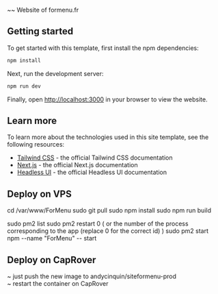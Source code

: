 ~~ Website of formenu.fr

## Getting started

To get started with this template, first install the npm dependencies:

```bash
npm install
```

Next, run the development server:

```bash
npm run dev
```

Finally, open [http://localhost:3000](http://localhost:3000) in your browser to view the website.

## Learn more

To learn more about the technologies used in this site template, see the following resources:

- [Tailwind CSS](https://tailwindcss.com/docs) - the official Tailwind CSS documentation
- [Next.js](https://nextjs.org/docs) - the official Next.js documentation
- [Headless UI](https://headlessui.dev) - the official Headless UI documentation

## Deploy on VPS

cd /var/www/ForMenu
sudo git pull
sudo npm install
sudo npm run build

sudo pm2 list
sudo pm2 restart 0
( or the number of the process corresponding to the app (replace 0 for the correct id) )
sudo pm2 start npm --name "ForMenu" -- start

## Deploy on CapRover

~ just push the new image to andycinquin/siteformenu-prod  
~ restart the container on CapRover
